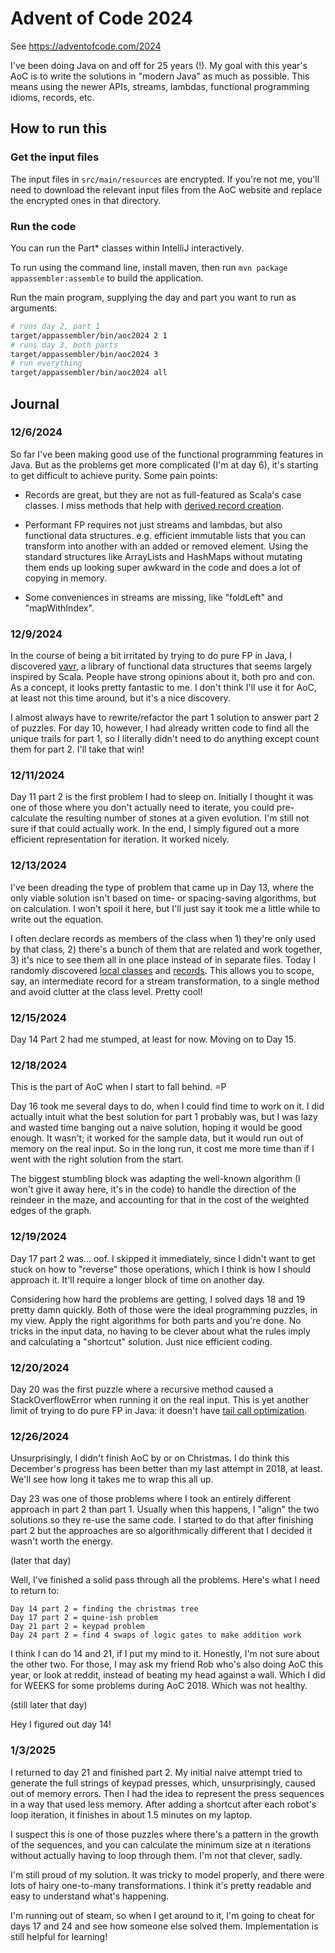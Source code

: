 
# Advent of Code 2024

See https://adventofcode.com/2024

I've been doing Java on and off for 25 years (!). My goal with this year's AoC is to write the solutions
in "modern Java" as much as possible. This means using the newer APIs, streams, lambdas, functional programming
idioms, records, etc.

## How to run this

### Get the input files

The input files in `src/main/resources` are encrypted. If you're not me, you'll need
to download the relevant input files from the AoC website and replace the encrypted ones
in that directory.

### Run the code

You can run the Part* classes within IntelliJ interactively.

To run using the command line, install maven, then run `mvn package appassembler:assemble`
to build the application.

Run the main program, supplying the day and part you want to run as arguments:  

```sh
# runs day 2, part 1 
target/appassembler/bin/aoc2024 2 1
# runs day 3, both parts
target/appassembler/bin/aoc2024 3
# run everything
target/appassembler/bin/aoc2024 all
```

## Journal

### 12/6/2024

So far I've been making good use of the functional programming features in Java.
But as the problems get more complicated (I'm at day 6), it's starting to get difficult to achieve
purity. Some pain points:

- Records are great, but they are not as full-featured as Scala's case classes. I miss
methods that help with [derived record creation](https://openjdk.org/jeps/468).

- Performant FP requires not just streams and lambdas, but also functional data structures. e.g.
efficient immutable lists that you can transform into another with an added or removed element. Using
the standard structures like ArrayLists and HashMaps without mutating them ends up looking super awkward
in the code and does a lot of copying in memory.

- Some conveniences in streams are missing, like "foldLeft" and "mapWithIndex".

### 12/9/2024

In the course of being a bit irritated by trying to do pure FP in Java, I discovered [vavr](https://vavr.io/),
a library of functional data structures that seems largely inspired by Scala. People have strong opinions about 
it, both pro and con. As a concept, it looks pretty fantastic to me. I don't think I'll use it for AoC, at least
not this time around, but it's a nice discovery.

I almost always have to rewrite/refactor the part 1 solution to answer part 2 of puzzles. For day 10, however,
I had already written code to find all the unique trails for part 1, so I literally didn't need to do anything
except count them for part 2. I'll take that win!

### 12/11/2024

Day 11 part 2 is the first problem I had to sleep on. Initially I thought it was one of those where you don't actually
need to iterate, you could pre-calculate the resulting number of stones at a given evolution. I'm still not sure if that
could actually work. In the end, I simply figured out a more efficient representation for iteration. It worked nicely.

### 12/13/2024

I've been dreading the type of problem that came up in Day 13, where the only viable solution isn't based on
time- or spacing-saving algorithms, but on calculation. I won't spoil it here, but I'll just say it took me 
a little while to write out the equation.

I often declare records as members of the class when 1) they're only used by that class, 2) there's a bunch of them
that are related and work together, 3) it's nice to see them all in one place instead of in separate files.
Today I randomly discovered
[local classes](https://docs.oracle.com/javase/tutorial/java/javaOO/localclasses.html) and
[records](https://docs.oracle.com/en/java/javase/17/language/records.html). This allows you to scope, say, an intermediate record for a stream transformation, to a single method
and avoid clutter at the class level. Pretty cool!

### 12/15/2024

Day 14 Part 2 had me stumped, at least for now. Moving on to Day 15.

### 12/18/2024

This is the part of AoC when I start to fall behind. =P

Day 16 took me several days to do, when I could find time to work on it. I did actually intuit
what the best solution for part 1 probably was, but I was lazy and wasted time banging out a
naive solution, hoping it would be good enough. It wasn't; it worked for the sample data, but it
would run out of memory on the real input. So in the long run, it cost me more time than if I
went with the right solution from the start.

The biggest stumbling block was adapting the well-known algorithm (I won't give it away here,
it's in the code) to handle the direction of the reindeer in the maze, and accounting for that
in the cost of the weighted edges of the graph.

### 12/19/2024

Day 17 part 2 was... oof. I skipped it immediately, since I didn't want to get stuck 
on how to "reverse" those operations, which I think is how I should approach it. It'll require
a longer block of time on another day.

Considering how hard the problems are getting, I solved days 18 and 19 pretty damn quickly. 
Both of those were the ideal programming puzzles, in my view. Apply the right algorithms for
both parts and you're done. No tricks in the input data, no having to be clever about what 
the rules imply and calculating a "shortcut" solution. Just nice efficient coding.

### 12/20/2024

Day 20 was the first puzzle where a recursive method caused a StackOverflowError
when running it on the real input. This is yet another limit of trying to do pure FP in Java:
it doesn't have [tail call optimization](https://en.wikipedia.org/wiki/Tail_call).

### 12/26/2024

Unsurprisingly, I didn't finish AoC by or on Christmas. I do think this December's progress has
been better than my last attempt in 2018, at least. We'll see how long it takes me to wrap this all up. 

Day 23 was one of those problems where I took an entirely different approach in part 2 than part 1.
Usually when this happens, I "align" the two solutions so they re-use the same code. I started to do that
after finishing part 2 but the approaches are so algorithmically different that I decided it wasn't worth
the energy. 

(later that day)

Well, I've finished a solid pass through all the problems. Here's what I need to return to:
 
```
Day 14 part 2 = finding the christmas tree
Day 17 part 2 = quine-ish problem 
Day 21 part 2 = keypad problem
Day 24 part 2 = find 4 swaps of logic gates to make addition work
```

I think I can do 14 and 21, if I put my mind to it. Honestly, I'm not sure about the other two.
For those, I may ask my friend Rob who's also doing AoC this year, or look at reddit, instead of beating my
head against a wall. Which I did for WEEKS for some problems during AoC 2018. Which was not healthy.

(still later that day)

Hey I figured out day 14!

### 1/3/2025

I returned to day 21 and finished part 2. My initial naive attempt tried to generate the full strings of
keypad presses, which, unsurprisingly, caused out of memory errors. Then I had the idea to represent the
press sequences in a way that used less memory. After adding a shortcut after each robot's loop
iteration, it finishes in about 1.5 minutes on my laptop.

I suspect this is one of those puzzles where there's a pattern in the growth of the sequences, and you can
calculate the minimum size at n iterations without actually having to loop through them. I'm not that clever,
sadly.

I'm still proud of my solution. It was tricky to model properly, and there were lots of hairy one-to-many
transformations. I think it's pretty readable and easy to understand what's happening.

I'm running out of steam, so when I get around to it, I'm going to cheat for days 17 and 24 and see how someone
else solved them. Implementation is still helpful for learning!
